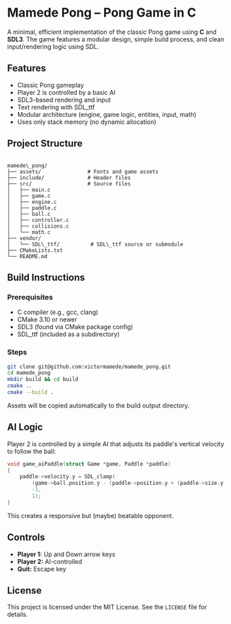 # Mamede Pong – Pong Game in C

A minimal, efficient implementation of the classic Pong game using **C** and **SDL3**. The game features a modular design, simple build process, and clean input/rendering logic using SDL.

## Features

- Classic Pong gameplay
- Player 2 is controlled by a basic AI
- SDL3-based rendering and input
- Text rendering with SDL_ttf
- Modular architecture (engine, game logic, entities, input, math)
- Uses only stack memory (no dynamic allocation)

## Project Structure

```

mamede\_pong/
├── assets/               # Fonts and game assets
├── include/              # Header files
├── src/                  # Source files
│   ├── main.c
│   ├── game.c
│   ├── engine.c
│   ├── paddle.c
│   ├── ball.c
│   ├── controller.c
│   ├── collisions.c
│   └── math.c
├── vendor/
│   └── SDL\_ttf/          # SDL\_ttf source or submodule
├── CMakeLists.txt
└── README.md

````

## Build Instructions

### Prerequisites

- C compiler (e.g., gcc, clang)
- CMake 3.10 or newer
- SDL3 (found via CMake package config)
- SDL_ttf (included as a subdirectory)

### Steps

```bash
git clone git@github.com:victormamede/mamede_pong.git
cd mamede_pong
mkdir build && cd build
cmake ..
cmake --build .
````

Assets will be copied automatically to the build output directory.

## AI Logic

Player 2 is controlled by a simple AI that adjusts its paddle's vertical velocity to follow the ball:

```c
void game_aiPaddle(struct Game *game, Paddle *paddle)
{
    paddle->velocity.y = SDL_clamp(
        (game->ball.position.y - (paddle->position.y + (paddle->size.y / 2))) * 0.05,
        -1,
        1);
}
```

This creates a responsive but (maybe) beatable opponent.

## Controls

* **Player 1:** Up and Down arrow keys
* **Player 2:** AI-controlled
* **Quit:** Escape key

## License

This project is licensed under the MIT License. See the `LICENSE` file for details.
